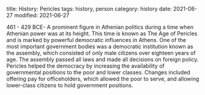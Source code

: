 title: History: Pericles
tags: history, person
category: history
date: 2021-06-27
modified: 2021-06-27


461 - 429 BCE-
A prominent figure in Athenian
politics during a time when Athenian power was at its height. This
time is known as The Age of Pericles and is marked by powerful
democratic influences in Athens. One of the most important government
bodies was a democratic institution known as the assembly, which
consisted of only male citizens over eighteen years of age. The
assembly passed all laws and made all decisions on foreign policy.
Pericles helped the democracy by increasing the availability of
governmental positions to the poor and lower classes. Changes
included offering pay for officeholders, which allowed the poor to
serve, and allowing lower-class citizens to hold government
positions.




